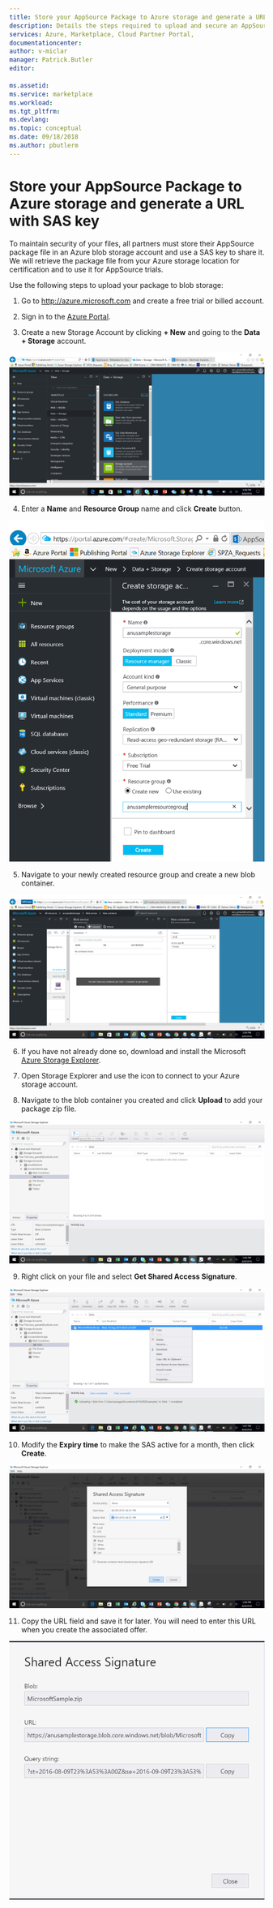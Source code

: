 ```yaml
---
title: Store your AppSource Package to Azure storage and generate a URL with SAS key | Microsoft Docs
description: Details the steps required to upload and secure an AppSource package.
services: Azure, Marketplace, Cloud Partner Portal, 
documentationcenter:
author: v-miclar
manager: Patrick.Butler  
editor:

ms.assetid: 
ms.service: marketplace
ms.workload: 
ms.tgt_pltfrm: 
ms.devlang: 
ms.topic: conceptual
ms.date: 09/18/2018
ms.author: pbutlerm
---
```


Store your AppSource Package to Azure storage and generate a URL with SAS key
=============================================================================

To maintain security of your files, all partners must store their
AppSource package file in an Azure blob storage account and use a SAS key to
share it. We will retrieve the package file from your Azure storage location for
certification and to use it for AppSource trials.

Use the following steps to upload your package to blob storage:

1.  Go to <http://azure.microsoft.com> and create a free trial or billed account.

2.  Sign in to the [Azure Portal](http://portal.azure.com/).

3.  Create a new Storage Account by clicking **+ New** and going to the **Data +
    Storage** account.

  ![Data + Storage blade on Microsoft Azure Portal](media/CRMScreenShot7.png)

4. Enter a **Name** and **Resource Group** name and click **Create** button.

  ![Create storage account on Microsoft Azure Portal](media/CRMScreenShot8.png)

5. Navigate to your newly created resource group and create a new blob container.

  ![Upload package as blob using Microsoft Azure Portal](media/CRMScreenShot9.png)

6.  If you have not already done so, download and install the Microsoft [Azure Storage Explorer](http://storageexplorer.com/).

7.  Open Storage Explorer and use the icon to connect to your Azure storage account.

8.  Navigate to the blob container you created and click **Upload** to add your
    package zip file.

  ![Upload package using Microsoft Storage Explorer](media/CRMScreenShot10.png)

9.  Right click on your file and select **Get Shared Access Signature**.

  ![Get shared access signature of an Azure file](media/CRMScreenShot11.png)

10.  Modify the **Expiry time** to make the SAS active for a month, then click **Create**.

  ![Modify the SAS expiration date of an Azure file](media/CRMScreenShot12.png)

11.  Copy the URL field and save it for later. You will need to enter this URL when you create 
    the associated offer. 

  ![Copy the SAS URL of an Azure file](media/CRMScreenShot13.png)

